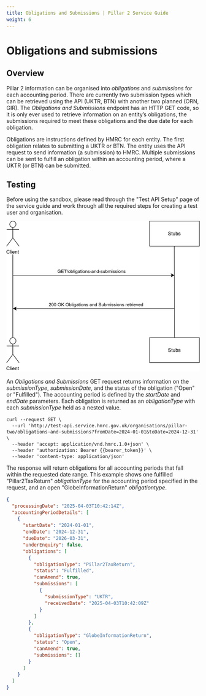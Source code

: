 ```yaml
---
title: Obligations and Submissions | Pillar 2 Service Guide
weight: 6
---
```


# Obligations and submissions 

## Overview

Pillar 2 information can be organised into *obligations* and *submissions* for each accounting period. There are currently two submission types which can be retrieved using the API (UKTR, BTN) with another two planned (ORN, GIR). The *Obligations and Submissions* endpoint has an HTTP GET code, so it is only ever used to retrieve information on an entity’s obligations, the submissions required to meet these obligations and the due date for each obligation.

Obligations are instructions defined by HMRC for each entity. The first obligation relates to submitting a UKTR or BTN. The entity uses the API request to send information (a submission) to HMRC. Multiple submissions can be sent to fulfill an obligation within an accounting period, where a UKTR (or BTN) can be submitted. 


## Testing

Before using the sandbox, please read through the "Test API Setup" page of the service guide and work through all the required steps for creating a test user and organisation. 

<a href="figures/obligations-and-submissions.svg" target="blank"><img src="figures/obligations-submissions-sequence.svg" alt="Sequence diagram showing REST calls for returning obligations and submisssions" style="width:520px;" /></a>

An *Obligations and Submissions* GET request returns information on the *submissionType*, *submissionDate*, and the status of the obligation ("Open" or "Fulfilled"). The accounting period is defined by the *startDate* and *endDate* parameters. Each obligation is returned as an *obligationType* with each *submissionType* held as a nested value. 

```shell
curl --request GET \
  --url 'http://test-api.service.hmrc.gov.uk/organisations/pillar-two/obligations-and-submissions?fromDate=2024-01-01&toDate=2024-12-31' \
  --header 'accept: application/vnd.hmrc.1.0+json' \
  --header 'authorization: Bearer {{bearer_token}}' \
  --header 'content-type: application/json'
```

The response will return obligations for all accounting periods that fall within the requested date range. This example shows one fulfilled "Pillar2TaxReturn" *obligationType* for the accounting period specified in the request, and an open "GlobeInformationReturn" *obligationtype*.

```json
{
  "processingDate": "2025-04-03T10:42:14Z",
  "accountingPeriodDetails": [
    {
      "startDate": "2024-01-01",
      "endDate": "2024-12-31",
      "dueDate": "2026-03-31",
      "underEnquiry": false,
      "obligations": [
        {
          "obligationType": "Pillar2TaxReturn",
          "status": "Fulfilled",
          "canAmend": true,
          "submissions": [
            {
              "submissionType": "UKTR",
              "receivedDate": "2025-04-03T10:42:09Z"
            }
          ]
        },
        {
          "obligationType": "GlobeInformationReturn",
          "status": "Open",
          "canAmend": true,
          "submissions": []
        }
      ]
    }
  ]
}
```
